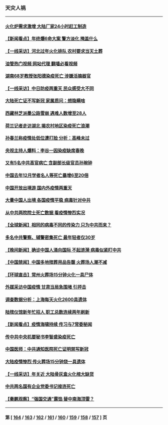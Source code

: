 ### 天灾人祸
---
#### [火化炉需求激增 大陆厂家24小时赶工制造](../../pages/ncid280/n13912205.md?01211645) 
#### [【新闻看点】年终爆6命大案 警方淡化 掩盖什么](../../pages/ncid280/n13912076.md?01211645) 
#### [【一线采访】河北过年火化排队 农村要求当天土葬](../../pages/ncid280/n13912148.md?01211645) 
#### [油管热门视频 网站代理 翻墙必看视频](http://138.2.39.72:81/youtube.html?epic-marker?01211645)
#### [湖南68岁教授张阳德染疫死亡 涉嫌活摘器官](../../pages/ncid280/n13912137.md?01211645) 
#### [【一线采访】中日防疫两重天 民众感受大不同](../../pages/ncid280/n13911780.md?01211645) 
#### [大陆死亡证不写新冠 家属质问：想隐瞒啥](../../pages/ncid280/n13912058.md?01211645) 
#### [西藏林芝派墨公路雪崩 遇难人数增至28人](../../pages/ncid280/n13912085.md?01211645) 
#### [荷兰记者走访湖北 揭农村地区染疫死亡浪潮](../../pages/ncid280/n13912022.md?01211645) 
#### [孙春兰称疫情处低位遭打脸 分析：高峰未过](../../pages/ncid280/n13912007.md?01211645) 
#### [央视主持人爆料：李谷一因染疫缺席春晚](../../pages/ncid280/n13912020.md?01211645) 
#### [又有5名中共高官病亡 含副部长级官员孙琬钟](../../pages/ncid280/n13912017.md?01211645) 
#### [中国去年12月学者名人等死亡暴增6至20倍](../../pages/ncid280/n13912008.md?01211645) 
#### [中国开放出境游 国内外疫情两重天](../../pages/ncid280/n13911363.md?01211645) 
#### [大量中国人出境 各国疫情平稳 病毒针对中共](../../pages/ncid280/n13911820.md?01211645) 
#### [从中共两院院士死亡数据 看疫情惨烈实况](../../pages/ncid280/n13910619.md?01211645) 
#### [【全球新闻】相同的病毒不同的传染力 只为中共而来？](../../pages/ncid280/n13911810.md?01211645) 
#### [多名中共警察、辅警密集死亡 最年轻者仅30岁](../../pages/ncid280/n13911376.md?01211645) 
#### [【晚间新闻】确诊中国人涌向国际 不起涟漪 病毒似紧盯中共](../../pages/ncid280/n13911808.md?01211645) 
#### [【中国禁闻】中国多地殡葬用品告罄 火葬场人潮不减](../../pages/ncid280/n13911240.md?01211645) 
#### [【环球直击】常州火葬场15分钟火化一具尸体](../../pages/ncid280/n13911227.md?01211645) 
#### [外媒采访中国疫情 甘肃当局急围堵 引抨击](../../pages/ncid280/n13911634.md?01211645) 
#### [调查数据分析：上海每天火化2600具遗体](../../pages/ncid280/n13911520.md?01211645) 
#### [陆殡仪馆新年忙招人 职工总数连续两年刷新](../../pages/ncid280/n13911599.md?01211645) 
#### [【新闻看点】疫情海啸持续 传习与7常委秘闻](../../pages/ncid280/n13911302.md?01211645) 
#### [传中共中央机要秘书李智盛染疫死亡](../../pages/ncid280/n13911419.md?01211645) 
#### [中国医师：中共通知医院死亡证明禁写新冠](../../pages/ncid280/n13911279.md?01211645) 
#### [大陆疫情惨烈 传火葬场15分钟烧一具遗体](../../pages/ncid280/n13911252.md?01211645) 
#### [【一线采访】年关近 大陆骨灰盒火化棺大缺货](../../pages/ncid280/n13911389.md?01211645) 
#### [中共两名国有企业党委书记接连死亡](../../pages/ncid280/n13911328.md?01211645) 
#### [【秦鹏观察】“强国交通”露馅 替中南海顶雷？](../../pages/ncid280/n13911339.md?01211645) 

---
#### 第 [ [164](./164.md?01211645) / [163](./163.md?01211645) / [162](./162.md?01211645) / [161](./161.md?01211645) / [160](./160.md?01211645) / [159](./159.md?01211645) / [158](./158.md?01211645) / [157](./157.md?01211645) ] 页
